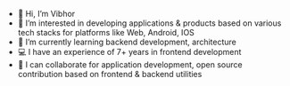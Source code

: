 - 👋 Hi, I’m Vibhor
- 👀 I’m interested in developing applications & products based on various tech stacks for platforms like Web, Android, IOS
- 🌱 I’m currently learning backend development, architecture
- 💻 I have an experience of 7+ years in frontend development
- 💞️ I can collaborate for application development, open source contribution based on frontend & backend utilities

